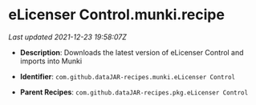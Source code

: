 # eLicenser Control.munki.recipe

_Last updated 2021-12-23 19:58:07Z_

- **Description**: Downloads the latest version of eLicenser Control and imports into Munki

- **Identifier**: `com.github.dataJAR-recipes.munki.eLicenser Control`

- **Parent Recipes**: `com.github.dataJAR-recipes.pkg.eLicenser Control`